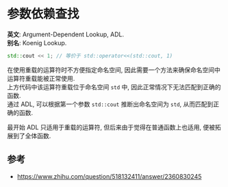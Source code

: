 # 参数依赖查找

**英文**: Argument-Dependent Lookup, ADL.  
**别名**: Koenig Lookup.  

```cpp
std::cout << 1; // 等价于 std::operator<<(std::cout, 1)
```

在使用重载的运算符时不方便指定命名空间, 因此需要一个方法来确保命名空间中运算符重载能被正常使用.  
上方代码中该运算符重载位于命名空间 `std` 中, 因此正常情况下无法匹配到正确的函数.  
通过 ADL, 可以根据第一个参数 `std::cout` 推断出命名空间为 `std`, 从而匹配到正确的函数.  

最开始 ADL 只适用于重载的运算符, 但后来由于觉得在普通函数上也适用, 便被拓展到了全体函数.  

## 参考

- <https://www.zhihu.com/question/518132411/answer/2360830245>
